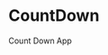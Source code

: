 # CountDown
 Count Down App
       
                       
                                                                                                                
                                                                                                
                                                                                                
                                                                                        
                                                                      
                                                
                              
                    
    
  
   
